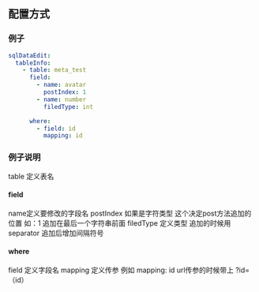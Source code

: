 ## 配置方式

### 例子
```yaml
sqlDataEdit:
  tableInfo:
    - table: meta_test
      field:
        - name: avatar
          postIndex: 1
        - name: number
          filedType: int

      where:
        - field: id
          mapping: id


```
### 例子说明
table 定义表名

#### field
name定义要修改的字段名
postIndex 如果是字符类型 这个决定post方法追加的位置 如：1 追加在最后一个字符串前面
filedType 定义类型 追加的时候用
separator 追加后增加间隔符号

#### where
field 定义字段名
mapping 定义传参 例如 mapping: id   url传参的时候带上 ?id=（id）
